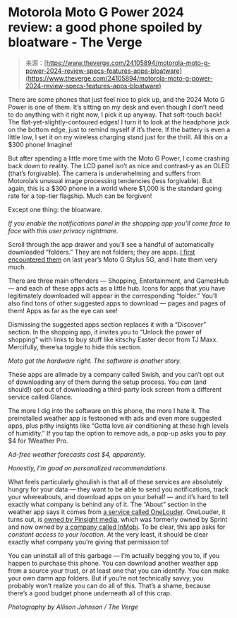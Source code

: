 <!--yml
category: 未分类
date: 2024-05-29 12:32:38
-->

# Motorola Moto G Power 2024 review: a good phone spoiled by bloatware - The Verge

> 来源：[https://www.theverge.com/24105894/motorola-moto-g-power-2024-review-specs-features-apps-bloatware](https://www.theverge.com/24105894/motorola-moto-g-power-2024-review-specs-features-apps-bloatware)

There are some phones that just feel nice to pick up, and the 2024 Moto G Power is one of them. It’s sitting on my desk and even though I don’t need to do anything with it right now, I pick it up anyway. That soft-touch back! The flat-yet-slightly-contoured edges! I turn it to look at the headphone jack on the bottom edge, just to remind myself if it’s there. If the battery is even a little low, I set it on my wireless charging stand just for the thrill. All this on a $300 phone! Imagine!

But after spending a little more time with the Moto G Power, I come crashing back down to reality. The LCD panel isn’t as nice and contrast-y as an OLED (that’s forgivable). The camera is underwhelming and suffers from Motorola’s unusual image processing tendencies (less forgivable). But again, this is a $300 phone in a world where $1,000 is the standard going rate for a top-tier flagship. Much can be forgiven!

Except one thing: the bloatware.

*If you enable the notifications panel in the shopping app you’ll come face to face with this user privacy nightmare.*

Scroll through the app drawer and you’ll see a handful of automatically downloaded “folders.” They are not folders; they are apps. [I first encountered them](/23800535/motorola-g-stylus-5g-2023-review-battery-camera-bloatware-swish-apps) on last year’s Moto G Stylus 5G, and I hate them very much.

There are three main offenders — Shopping, Entertainment, and GamesHub — and each of these apps acts as a little hub. Icons for apps that you have legitimately downloaded will appear in the corresponding “folder.” You’ll also find tons of other suggested apps to download — pages and pages of them! Apps as far as the eye can see!

Dismissing the suggested apps section replaces it with a “Discover” section. In the shopping app, it invites you to “Unlock the power of shopping” with links to buy stuff like kitschy Easter decor from TJ Maxx. Mercifully, there’sa toggle to hide this section.

*Moto got the hardware right. The software is another story.*

These apps are allmade by a company called Swish, and you can’t opt out of downloading any of them during the setup process. You *can* (and should!) opt out of downloading a third-party lock screen from a different service called Glance.

The more I dig into the software on this phone, the more I hate it. The preinstalled weather app is festooned with ads and even more suggested apps, plus pithy insights like “Gotta love air conditioning at these high levels of humidity.” If you tap the option to remove ads, a pop-up asks you to pay $4 for 1Weather Pro.

*Ad-free weather forecasts cost $4, apparently.*

*Honestly, I’m good on personalized recommendations.*

What feels particularly ghoulish is that all of these services are absolutely hungry for your data — they want to be able to send you notifications, track your whereabouts, and download apps on your behalf — and it’s hard to tell exactly what company is behind any of it. The “About” section in the weather app says it comes from [a service called OneLouder](https://pinsightmedia.com/solutions/onelouder). OneLouder, it turns out, is [owned by Pinsight media](https://pinsightmedia.com/), which was formerly owned by Sprint and now owned by [a company called InMobi](https://www.inmobi.com/). To be clear, this app asks for *constant access to your location.* At the very least, it should be clear exactly what company you’re giving that permission to!

You can uninstall all of this garbage — I’m actually begging you to, if you happen to purchase this phone. You can download another weather app from a source your trust, or at least one that you can identify. You can make your own damn app folders. But if you’re not technically savvy, you probably won’t realize you can do all of this. That’s a shame, because there’s a good budget phone underneath all of this crap.

*Photography by Allison Johnson / The Verge*